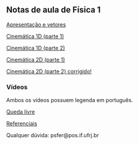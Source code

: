 ## Notas de aula de Física 1
<a href="pdf/apresentacao_e_vetores.pdf" target="_blank">Apresentação e vetores</a>
<p><a href="pdf/cinematica_1D_1.pdf" target="_blank">Cinemática 1D (parte 1)</a></p>
<p><a href="pdf/cinematica_1D_2.pdf" target="_blank">Cinemática 1D (parte 2)</a></p>
<p><a href="pdf/cinematica_2D_1.pdf" target="_blank">Cinemática 2D (parte 1)</a></p>
<p><a href="pdf/cinematica_2D_2.pdf" target="_blank">Cinemática 2D (parte 2) corrigido!</a></p>

### Vídeos

<p> Ambos os vídeos possuem legenda em português. </p>

<p><a href="https://www.youtube.com/watch?v=E43-CfukEgs&list=PLsuwwG4W7Af-bQWRKnOrSR93pP6RsJm8D&index=3" target="_blank">Queda livre </a></p>

<p><a href="https://www.youtube.com/watch?v=bJMYoj4hHqU&list=PLsuwwG4W7Af-bQWRKnOrSR93pP6RsJm8D&index=2" target="_blank">Referenciais </a></p>



<div id="footer">Qualquer dúvida: psfer@pos.if.ufrj.br</div>
